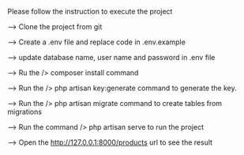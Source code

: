 Please follow the instruction to execute the project

--> Clone the project from git

--> Create a .env file and replace code in .env.example

--> update database name, user name and password in .env file

--> Ru the /> composer install command

--> Run the /> php artisan key:generate command to generate the key.

--> Run the /> php artisan migrate command to create tables from migrations

--> Run the command /> php artisan serve to run the project

--> Open the http://127.0.0.1:8000/products url to see the result